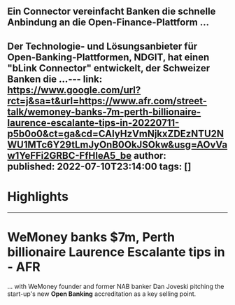 ## Ein Connector vereinfacht Banken die schnelle Anbindung an die Open-Finance-Plattform ...
Der Technologie- und Lösungsanbieter für **Open-Banking**-Plattformen, NDGIT, hat einen "bLink Connector" entwickelt, der Schweizer Banken die ...---
link: https://www.google.com/url?rct=j&sa=t&url=https://www.afr.com/street-talk/wemoney-banks-7m-perth-billionaire-laurence-escalante-tips-in-20220711-p5b0o0&ct=ga&cd=CAIyHzVmNjkxZDEzNTU2NWU1MTc6Y29tLmJyOnB0OkJSOkw&usg=AOvVaw1YeFFi2GRBC-FfHIeA5_be
author:  
published: 2022-07-10T23:14:00
tags: []
---
# Highlights


---
# WeMoney banks $7m, Perth billionaire Laurence Escalante tips in - AFR
... with WeMoney founder and former NAB banker Dan Joveski pitching the start-up's new **Open Banking** accreditation as a key selling point.